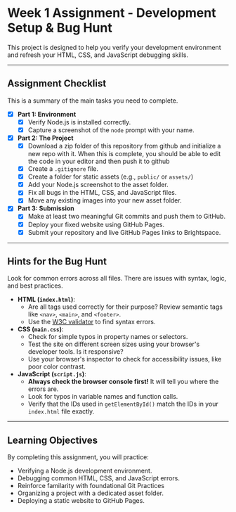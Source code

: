 # Week 1 Assignment - Development Setup & Bug Hunt

This project is designed to help you verify your development environment and refresh your HTML, CSS, and JavaScript debugging skills.

---

## Assignment Checklist

This is a summary of the main tasks you need to complete.

- [x] **Part 1: Environment**
  - [x] Verify Node.js is installed correctly.
  - [x] Capture a screenshot of the `node` prompt with your name.
- [x] **Part 2: The Project**
  - [x] Download a zip folder of this repository from github and initialize a new repo with it. When this is complete, you should be able to edit the code in your editor and then push it to github
  - [x] Create a `.gitignore` file.
  - [x] Create a folder for static assets (e.g., `public/` or `assets/`)
  - [x] Add your Node.js screenshot to the asset folder.
  - [x] Fix all bugs in the HTML, CSS, and JavaScript files.
  - [x] Move any existing images into your new asset folder.
- [x] **Part 3: Submission**
  - [x] Make at least two meaningful Git commits and push them to GitHub.
  - [x] Deploy your fixed website using GitHub Pages.
  - [x] Submit your repository and live GitHub Pages links to Brightspace.

---

## Hints for the Bug Hunt

Look for common errors across all files. There are issues with syntax, logic, and best practices.

- **HTML (`index.html`)**:
  - Are all tags used correctly for their purpose? Review semantic tags like `<nav>`, `<main>`, and `<footer>`.
  - Use the [W3C validator](https://validator.w3.org/) to find syntax errors.
- **CSS (`main.css`)**:
  - Check for simple typos in property names or selectors.
  - Test the site on different screen sizes using your browser's developer tools. Is it responsive?
  - Use your browser's inspector to check for accessibility issues, like poor color contrast.
- **JavaScript (`script.js`)**:
  - **Always check the browser console first!** It will tell you where the errors are.
  - Look for typos in variable names and function calls.
  - Verify that the IDs used in `getElementById()` match the IDs in your `index.html` file exactly.

---

## Learning Objectives

By completing this assignment, you will practice:

- Verifying a Node.js development environment.
- Debugging common HTML, CSS, and JavaScript errors.
- Reinforce familarity with foundational Git Practices
- Organizing a project with a dedicated asset folder.
- Deploying a static website to GitHub Pages.
